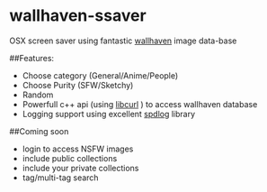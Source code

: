 # wallhaven-ssaver

OSX screen saver using fantastic [wallhaven](http://beta.wallhaven.cc) image data-base

##Features:

* Choose category (General/Anime/People)
* Choose Purity (SFW/Sketchy)
* Random 
* Powerfull c++ api (using [libcurl](http://curl.haxx.se/libcurl/) ) to access wallhaven database 
* Logging support using excellent [spdlog](https://github.com/gabime/spdlog) library

##Coming soon

* login to access NSFW images
* include public collections
* include your private collections
* tag/multi-tag search
